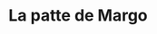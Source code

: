 ---
title: "La patte de Margo"
url: /les-herbiers/la-patte-de-margo/
shop: toilettage des animaux
---